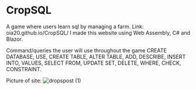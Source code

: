 # CropSQL
A game where users learn sql by managing a farm.
Link: oia20.github.io/CropSQL/
I made this website using Web Assembly, C# and Blazor.

Command/queries the user will use throughout the game
CREATE DATABASE, USE, CREATE TABLE, ALTER TABLE, ADD, DESCRIBE, INSERT INTO, VALUES, SELECT FROM, UPDATE SET, DELETE, WHERE, CHECK, CONSTRAINT.

Picture of site:
![dropspost (1)](https://github.com/Oia20/CropSQL/assets/92279567/30867950-0a2c-4fc3-b08e-127b3a87f4a4)
